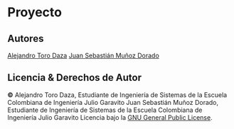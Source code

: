 # Proyecto

## Autores
[Alejandro Toro Daza](https://github.com/Skullzo)
[Juan Sebastián Muñoz Dorado](https://github.com/JuanMunozD)
## Licencia & Derechos de Autor
**©** Alejandro Toro Daza, Estudiante de Ingeniería de Sistemas de la Escuela Colombiana de Ingeniería Julio Garavito
      Juan Sebastián Muñoz Dorado, Estudiante de Ingeniería de Sistemas de la Escuela Colombiana de Ingeniería Julio Garavito
Licencia bajo la [GNU General Public License](https://github.com/Skullzo/AREP-Lab1/blob/main/LICENSE).
